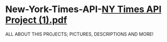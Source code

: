 # New-York-Times-API-[NY Times API Project (1).pdf](https://github.com/bm572/New-York-Times-API-/files/9235169/NY.Times.API.Project.1.pdf)


ALL ABOUT THIS PROJECTS; PICTURES, DESCRIPTIONS AND MORE!
